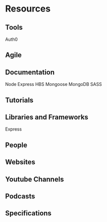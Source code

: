# Resources


## Tools

Auth0


## Agile


## Documentation

Node
Express
HBS
Mongoose
MongoDB
SASS


## Tutorials



## Libraries and Frameworks

Express


## People



## Websites



## Youtube Channels



## Podcasts



## Specifications
